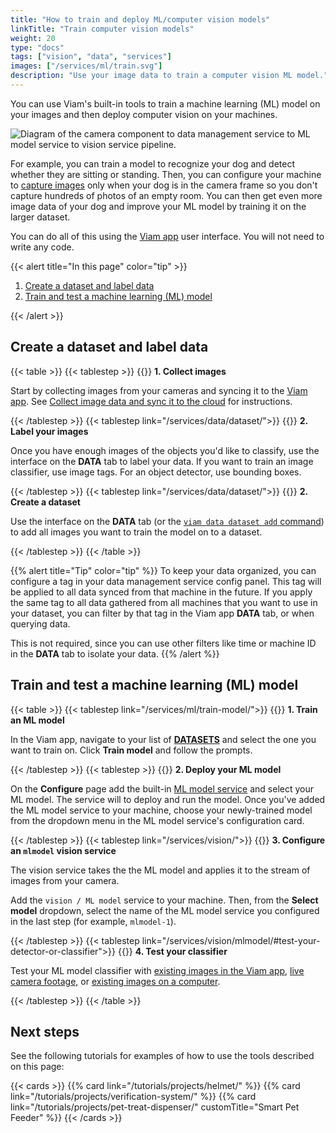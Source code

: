 ```yaml
---
title: "How to train and deploy ML/computer vision models"
linkTitle: "Train computer vision models"
weight: 20
type: "docs"
tags: ["vision", "data", "services"]
images: ["/services/ml/train.svg"]
description: "Use your image data to train a computer vision ML model."
---
```


You can use Viam's built-in tools to train a machine learning (ML) model on your images and then deploy computer vision on your machines.

![Diagram of the camera component to data management service to ML model service to vision service pipeline.](/use-cases/ml-vision-diagram.png)

For example, you can train a model to recognize your dog and detect whether they are sitting or standing.
Then, you can configure your machine to [capture images](/use-cases/image-data/) only when your dog is in the camera frame so you don't capture hundreds of photos of an empty room.
You can then get even more image data of your dog and improve your ML model by training it on the larger dataset.

You can do all of this using the [Viam app](https://app.viam.com) user interface.
You will not need to write any code.

{{< alert title="In this page" color="tip" >}}

1. [Create a dataset and label data](#create-a-dataset-and-label-data)
2. [Train and test a machine learning (ML) model](#train-and-test-a-machine-learning-ml-model)

{{< /alert >}}

## Create a dataset and label data

{{< table >}}
{{< tablestep >}}
{{<imgproc src="/services/icons/data-capture.svg" class="fill alignleft" style="max-width: 150px" declaredimensions=true alt="Collect data">}}
**1. Collect images**

Start by collecting images from your cameras and syncing it to the [Viam app](https://app.viam.com).
See [Collect image data and sync it to the cloud](/use-cases/image-data/#collect-image-data-and-sync-it-to-the-cloud) for instructions.

{{< /tablestep >}}
{{< tablestep link="/services/data/dataset/">}}
{{<imgproc src="/services/ml/collect.svg" class="fill alignleft" style="max-width: 150px" declaredimensions=true alt="Label data">}}
**2. Label your images**

Once you have enough images of the objects you'd like to classify, use the interface on the **DATA** tab to label your data.
If you want to train an image classifier, use image tags.
For an object detector, use bounding boxes.

{{< /tablestep >}}
{{< tablestep link="/services/data/dataset/">}}
{{<imgproc src="/services/ml/label.svg" class="fill alignleft" style="max-width: 150px" declaredimensions=true alt="Label data">}}
**2. Create a dataset**

Use the interface on the **DATA** tab (or the [`viam data dataset add` command](/cli/#data)) to add all images you want to train the model on to a dataset.

{{< /tablestep >}}
{{< /table >}}

{{% alert title="Tip" color="tip" %}}
To keep your data organized, you can configure a tag in your data management service config panel.
This tag will be applied to all data synced from that machine in the future.
If you apply the same tag to all data gathered from all machines that you want to use in your dataset, you can filter by that tag in the Viam app **DATA** tab, or when querying data.

This is not required, since you can use other filters like time or machine ID in the **DATA** tab to isolate your data.
{{% /alert %}}

## Train and test a machine learning (ML) model

{{< table >}}
{{< tablestep link="/services/ml/train-model/">}}
{{<imgproc src="/services/ml/train.svg" class="fill alignleft" style="max-width: 150px" declaredimensions=true alt="Train models">}}
**1. Train an ML model**

In the Viam app, navigate to your list of [**DATASETS**](https://app.viam.com/data/datasets) and select the one you want to train on.
Click **Train model** and follow the prompts.

{{< /tablestep >}}
{{< tablestep >}}
{{<imgproc src="/registry/upload-module.svg" class="fill alignleft" style="max-width: 150px" declaredimensions=true alt="Train models">}}
**2. Deploy your ML model**

On the **Configure** page add the built-in [ML model service](/services/ml/deploy/) and select your ML model.
The service will to deploy and run the model.
Once you've added the ML model service to your machine, choose your newly-trained model from the dropdown menu in the ML model service's configuration card.

{{< /tablestep >}}
{{< tablestep link="/services/vision/">}}
{{<imgproc src="/services/icons/vision.svg" class="fill alignleft" style="max-width: 150px" declaredimensions=true alt="Configure a service">}}
**3. Configure an <code>mlmodel</code> vision service**

The vision service takes the the ML model and applies it to the stream of images from your camera.

Add the `vision / ML model` service to your machine.
Then, from the **Select model** dropdown, select the name of the ML model service you configured in the last step (for example, `mlmodel-1`).

{{< /tablestep >}}
{{< tablestep link="/services/vision/mlmodel/#test-your-detector-or-classifier">}}
{{<imgproc src="/services/ml/deploy.svg" class="fill alignleft" style="max-width: 150px" declaredimensions=true alt="Deploy your model">}}
**4. Test your classifier**

Test your ML model classifier with [existing images in the Viam app](/services/vision/mlmodel/#existing-images-in-the-cloud), [live camera footage,](/services/vision/mlmodel/#live-camera-footage) or [existing images on a computer](/services/vision/mlmodel/#existing-images-on-your-machine).

{{< /tablestep >}}
{{< /table >}}

## Next steps

See the following tutorials for examples of how to use the tools described on this page:

{{< cards >}}
{{% card link="/tutorials/projects/helmet/" %}}
{{% card link="/tutorials/projects/verification-system/" %}}
{{% card link="/tutorials/projects/pet-treat-dispenser/" customTitle="Smart Pet Feeder" %}}
{{< /cards >}}
